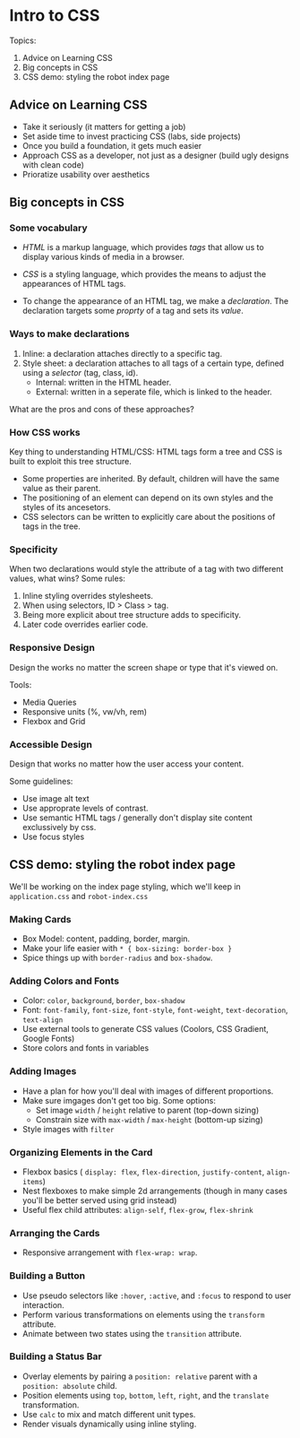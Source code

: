 
# Intro to CSS

Topics:

1. Advice on Learning CSS
2. Big concepts in CSS
3. CSS demo: styling the robot index page



## Advice on Learning CSS

- Take it seriously (it matters for getting a job)
- Set aside time to invest practicing CSS (labs, side projects)
- Once you build a foundation, it gets much easier
- Approach CSS as a developer, not just as a designer (build ugly designs with clean code)
- Prioratize usability over aesthetics
  


## Big concepts in CSS

### Some vocabulary

- *HTML* is a markup language, which provides *tags* that allow us to display various kinds of media in a browser.

- *CSS* is a styling language, which provides the means to adjust the appearances of HTML tags.

- To change the appearance of an HTML tag, we make a *declaration*. The declaration targets some *proprty* of a tag and sets its *value*.

### Ways to make declarations

1. Inline: a declaration attaches directly to a specific tag.
2. Style sheet: a declaration attaches to all tags of a certain type, defined using a *selector* (tag, class, id). 
    - Internal: written in the HTML header.
    - External: written in a seperate file, which is linked to the header.

What are the pros and cons of these approaches?

### How CSS works

Key thing to understanding HTML/CSS: HTML tags form a tree and CSS is built to exploit this tree structure.

- Some properties are inherited. By default, children will have the same value as their parent.
- The positioning of an element can depend on its own styles and the styles of its ancesetors.
- CSS selectors can be written to explicitly care about the positions of tags in the tree.

### Specificity

When two declarations would style the attribute of a tag with two different values, what wins? Some rules:

1. Inline styling overrides stylesheets.
2. When using selectors, ID > Class > tag.
3. Being more explicit about tree structure adds to specificity.
4. Later code overrides earlier code.

### Responsive Design

Design the works no matter the screen shape or type that it's viewed on.

Tools:

- Media Queries
- Responsive units (%, vw/vh, rem)
- Flexbox and Grid

### Accessible Design

Design that works no matter how the user access your content.

Some guidelines:

- Use image alt text
- Use approprate levels of contrast.
- Use semantic HTML tags / generally don't display site content exclussively by css.
- Use focus styles



## CSS demo: styling the robot index page

We'll be working on the index page styling, which we'll keep in `application.css` and `robot-index.css`

### Making Cards

- Box Model: content, padding, border, margin.
- Make your life easier with `* { box-sizing: border-box }`
- Spice things up with `border-radius` and `box-shadow`.

### Adding Colors and Fonts

- Color: `color`, `background`, `border`, `box-shadow`
- Font: `font-family`, `font-size`, `font-style`, `font-weight`, `text-decoration`, `text-align`
- Use external tools to generate CSS values (Coolors, CSS Gradient, Google Fonts)
- Store colors and fonts in variables

### Adding Images

- Have a plan for how you'll deal with images of different proportions.
- Make sure imgages don't get too big. Some options:
  - Set image `width` / `height` relative to parent (top-down sizing)
  - Constrain size with `max-width` / `max-height` (bottom-up sizing)
- Style images with `filter`

### Organizing Elements in the Card

- Flexbox basics ( `display: flex`, `flex-direction`, `justify-content`, `align-items`)
- Nest flexboxes to make simple 2d arrangements (though in many cases you'll be better served using grid instead)
- Useful flex child attributes: `align-self`, `flex-grow`, `flex-shrink`

### Arranging the Cards

- Responsive arrangement with `flex-wrap: wrap`. 

### Building a Button

- Use pseudo selectors like `:hover`, `:active`, and `:focus` to respond to user interaction.
- Perform various transformations on elements using the `transform` attribute.
- Animate between two states using the `transition` attribute.

### Building a Status Bar

- Overlay elements by pairing a `position: relative` parent with a `position: absolute` child.
- Position elements using `top`, `bottom`, `left`, `right`, and the `translate` transformation.
- Use `calc` to mix and match different unit types.
- Render visuals dynamically using inline styling.
